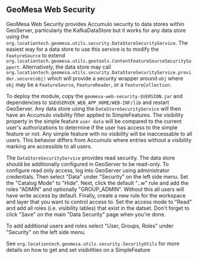 ## GeoMesa Web Security

GeoMesa Web Security provides Accumulo security to data stores within GeoServer, particularly the
KafkaDataStore but it works for any data store using the
``org.locationtech.geomesa.utils.security.DataStoreSecurityService``.  The easiest way for a data store to use
this service is to modify the ``FeatureSource`` to extend
``org.locationtech.geomesa.utils.geotools.ContentFeatureSourceSecuritySupport``.  Alternatively, the data
store may call ``org.locationtech.geomesa.utils.security.DataStoreSecurityService.provider.secure(obj)`` which
will provide a security wrapper around ``obj`` where ``obj`` may be a ``FeatureSource``, ``FeatureReader``,
or a ``FeatureCollection``.


To deploy the module, copy the ```geomesa-web-security-$VERSION.jar``` and dependencies to 
```$GEOSERVER_WEB_APP_HOME/WEB-INF/lib``` and restart GeoServer.  Any data store using the
``DataStoreSecurityService`` will then have an Accumulo visibility filter applied to SimpleFeatures.  The
visibility property in the simple feature ```user data``` will be compared to the current user's
authorizations to determine if the user has access to the simple feature or not.  Any simple feature with no
visibility will be inaccessable to all users.  This behavior differs from Accumulo where entries without a
visibility marking are accessible to all users.


The ``DataStoreSecurityService`` provides read security.  The data store should be additionally configured in
GeoServer to be read-only.  To configure read only access, log into GeoServer using administrator credentials.
Then select "Data" under "Security" on the left side menu.  Set the "Catalog Mode" to "Hide".  Next, click
the default "*.*.w" rule and add the roles "ADMIN" and optionally "GROUP_ADMIN".  Without this all users will
have write access by default.  Finally, create a new rule for the workspace and layer that you want to control
access to.  Set the access mode to "Read" and add all roles (i.e. visibility lables) that exist in the datset.
Don't forget to click "Save" on the main "Data Security" page when you're done.


To add additional users and roles select "User, Groups, Roles" under "Security" on the left side menu.


See ```org.locationtech.geomesa.utils.security.SecurityUtils``` for more details on how to get and set
visibilities on a SimpleFeature
